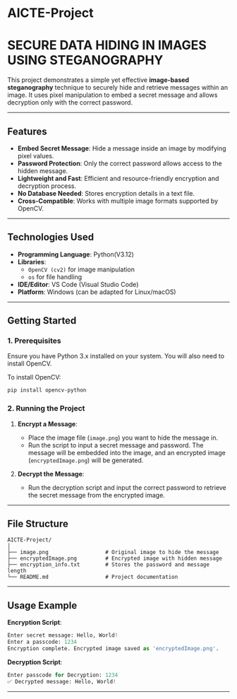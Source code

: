 # AICTE-Project
# SECURE DATA HIDING IN IMAGES USING STEGANOGRAPHY

This project demonstrates a simple yet effective **image-based steganography** technique to securely hide and retrieve messages within an image. It uses pixel manipulation to embed a secret message and allows decryption only with the correct password.

---

## **Features**
- **Embed Secret Message**: Hide a message inside an image by modifying pixel values.
- **Password Protection**: Only the correct password allows access to the hidden message.
- **Lightweight and Fast**: Efficient and resource-friendly encryption and decryption process.
- **No Database Needed**: Stores encryption details in a text file.
- **Cross-Compatible**: Works with multiple image formats supported by OpenCV.

---

## **Technologies Used**
- **Programming Language**: Python(V3.12)
- **Libraries**:  
  - `OpenCV (cv2)` for image manipulation
  - `os` for file handling
- **IDE/Editor**: VS Code (Visual Studio Code)
- **Platform**: Windows (can be adapted for Linux/macOS)

---

## **Getting Started**

### **1. Prerequisites**
Ensure you have Python 3.x installed on your system. You will also need to install OpenCV.

To install OpenCV:
```bash
pip install opencv-python
```

### **2. Running the Project**
1. **Encrypt a Message**:
   - Place the image file (`image.png`) you want to hide the message in.
   - Run the script to input a secret message and password. The message will be embedded into the image, and an encrypted image (`encryptedImage.png`) will be generated.

2. **Decrypt the Message**:
   - Run the decryption script and input the correct password to retrieve the secret message from the encrypted image.

---

## **File Structure**

```
AICTE-Project/
│
├── image.png                  # Original image to hide the message
├── encryptedImage.png         # Encrypted image with hidden message
├── encryption_info.txt        # Stores the password and message length
└── README.md                  # Project documentation
```

---

## **Usage Example**

**Encryption Script**:
```python
Enter secret message: Hello, World!
Enter a passcode: 1234
Encryption complete. Encrypted image saved as 'encryptedImage.png'.
```

**Decryption Script**:
```python
Enter passcode for Decryption: 1234
✅ Decrypted message: Hello, World!
```

---
